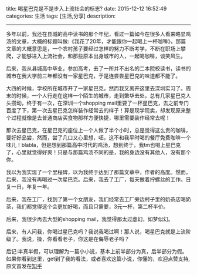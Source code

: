 title:  喝星巴克是不是步入上流社会的标志?
date: 2015-12-12 16:52:49 
categories: 生活
tags: [生活,分享] 
description: 

---


多年以前，我还在县城的高中读书的那个年纪，看过一篇如今在很多人看来略显鸡汤的文章，大概的标题叫做:《我花了20年，才能跟你一起喝上一杯咖啡》，那篇文章的大概意思是，一个农村孩子要经过怎样的努力不断考学，不断在职场上攀爬，才能够进入上流社会，和那些原本出身城市的人，一起喝咖啡，谈笑风生。

后来，我从县城高中毕业，参加高考，去了一所并不出名的二本院校读书，读书的城市在我大学前三年都没有一家星巴克，于是连尝尝星巴克的味道都不能了。

大四的时候，学校所在城市开了一家星巴克，然而我又离开这里去深圳实习了。周末的时候，一个人行走在这样一个陌生的城市，走到繁华去处，总有几家星巴克人头攒动，终于有一次，在深圳一个shopping mail里要了一杯星巴克，去之前专门百度了下，第一次去星巴克怎样装作经常去的样子！算是现学现卖，却发现原来整个过程就像是去普通商店买食物那样方便快捷，哪里需要装作经常去呢！

那次去星巴克，在星巴克的座位上一个人做了半个小时，总是觉得这么贵的咖啡，要好好品尝，然而，尝了几口又心里想，呸，这不和我平时喝的餐厅免费咖啡一个味儿！blabla，但是想到那篇高中时代的鸡汤，想到终于，我tm也喝上星巴克了，心里就觉得好爽！只是与那篇鸡汤不同的是，我的身边没有其他人，没有那个你。

我以为我实现了一个里程碑，以为我终于达到了那篇文章中，作者的高度。然而，后来，我没有再喝过一次星巴克。后来，我去了工厂，每天做着拧螺丝的工作。日复一日，年复一年。

后来，我在工厂，找到了第一个女朋友，我们经常去工厂旁边村子里的奶茶店喝奶茶，我们都觉得这个会更加好喝，而且只需要，3元一杯，第二杯半价。

后来，我很少再去大型的shopping mail，我觉得那太过虚幻，如梦似幻。

后来，有人问我，你喝过星巴克吗？我说我喝过啊！那人说，喝星巴克就是上流阶级了。我说，操，你看看老子，你这是在侮辱老子吗？

后记:半真半假，可以理解为一篇小小说，基本上前半部分为真，后半部分为假。如果你看到这里，get到了我的看法，或者喜欢这篇小说，你懂的，欢迎点赞支持,原文首发在[知乎](https://www.zhihu.com/question/31188878/answer/78475150)